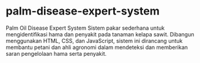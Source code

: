 # palm-disease-expert-system
Palm Oil Disease Expert System Sistem pakar sederhana untuk mengidentifikasi hama dan penyakit pada tanaman kelapa sawit. Dibangun menggunakan HTML, CSS, dan JavaScript, sistem ini dirancang untuk membantu petani dan ahli agronomi dalam mendeteksi dan memberikan saran pengelolaan hama serta penyakit.
